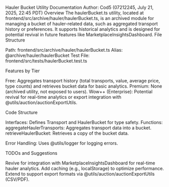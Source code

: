 Hauler Bucket Utility Documentation
Author: Cod5 (07212245, July 21, 2025, 22:45 PDT)
Overview
The haulerBucket.ts utility, located at frontend/src/archive/hauler/haulerBucket.ts, is an archived module for managing a bucket of hauler-related data, such as aggregated transport history or preferences. It supports historical analytics and is designed for potential revival in future features like MarketplaceInsightsDashboard.
File Structure

Path: frontend/src/archive/hauler/haulerBucket.ts
Alias: @archive/hauler/haulerBucket
Test File: frontend/src/tests/haulerBucket.test.ts

Features by Tier

Free: Aggregates transport history (total transports, value, average price, type counts) and retrieves bucket data for basic analytics.
Premium: None (archived utility, not exposed to users).
Wow++ (Enterprise): Potential revival for real-time analytics or export integration with @utils/auction/auctionExportUtils.

Code Structure

Interfaces: Defines Transport and HaulerBucket for type safety.
Functions:
aggregateHaulerTransports: Aggregates transport data into a bucket.
retrieveHaulerBucket: Retrieves a copy of the bucket data.


Error Handling: Uses @utils/logger for logging errors.

TODOs and Suggestions

Revive for integration with MarketplaceInsightsDashboard for real-time hauler analytics.
Add caching (e.g., localStorage) to optimize performance.
Extend to support export formats via @utils/auction/auctionExportUtils (CSV/PDF).
